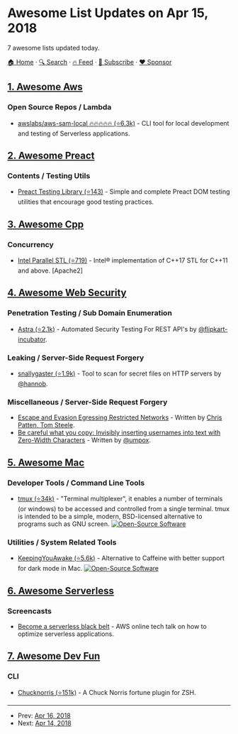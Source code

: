 # Awesome List Updates on Apr 15, 2018

7 awesome lists updated today.

[🏠 Home](/README.md) · [🔍 Search](https://www.trackawesomelist.com/search/) · [🔥 Feed](https://www.trackawesomelist.com/rss.xml) · [📮 Subscribe](https://trackawesomelist.us17.list-manage.com/subscribe?u=d2f0117aa829c83a63ec63c2f&id=36a103854c) · [❤️  Sponsor](https://github.com/sponsors/theowenyoung)



## [1. Awesome Aws](/content/donnemartin/awesome-aws/README.md)

### Open Source Repos / Lambda

*   [awslabs/aws-sam-local :fire::fire::fire::fire::fire: (⭐6.3k)](https://github.com/awslabs/aws-sam-local) - CLI tool for local development and testing of Serverless applications.

## [2. Awesome Preact](/content/preactjs/awesome-preact/README.md)

### Contents / Testing Utils

*   [Preact Testing Library (⭐143)](https://github.com/antoaravinth/preact-testing-library) - Simple and complete Preact DOM testing utilities that encourage good testing practices.

## [3. Awesome Cpp](/content/fffaraz/awesome-cpp/README.md)

### Concurrency

*   [Intel Parallel STL (⭐719)](https://github.com/intel/parallelstl) - Intel® implementation of C++17 STL for C++11 and above. \[Apache2]

## [4. Awesome Web Security](/content/qazbnm456/awesome-web-security/README.md)

### Penetration Testing / Sub Domain Enumeration

*   [Astra (⭐2.1k)](https://github.com/flipkart-incubator/astra) - Automated Security Testing For REST API's by [@flipkart-incubator](https://github.com/flipkart-incubator).

### Leaking / Server-Side Request Forgery

*   [snallygaster (⭐1.9k)](https://github.com/hannob/snallygaster) - Tool to scan for secret files on HTTP servers by [@hannob](https://github.com/hannob).

### Miscellaneous / Server-Side Request Forgery

*   [Escape and Evasion Egressing Restricted Networks](https://www.optiv.com/blog/escape-and-evasion-egressing-restricted-networks) - Written by [Chris Patten, Tom Steele](https://github.com/qazbnm456/awesome-web-security/blob/master/README.md/info@optiv.com).
*   [Be careful what you copy: Invisibly inserting usernames into text with Zero-Width Characters](https://medium.com/@umpox/be-careful-what-you-copy-invisibly-inserting-usernames-into-text-with-zero-width-characters-18b4e6f17b66) - Written by [@umpox](https://medium.com/@umpox).

## [5. Awesome Mac](/content/jaywcjlove/awesome-mac/README.md)

### Developer Tools / Command Line Tools

*   [tmux (⭐34k)](https://github.com/tmux/tmux) - "Terminal multiplexer", it enables a number of terminals (or windows) to be accessed and controlled from a single terminal. tmux is intended to be a simple, modern, BSD-licensed alternative to programs such as GNU screen. [![Open-Source Software](https://jaywcjlove.github.io/sb/ico/min-oss.svg "Open Source Software")](https://github.com/tmux/tmux)

### Utilities / System Related Tools

*   [KeepingYouAwake (⭐5.6k)](https://github.com/newmarcel/KeepingYouAwake) - Alternative to Caffeine with better support for dark mode in Mac. [![Open-Source Software](https://jaywcjlove.github.io/sb/ico/min-oss.svg "Open Source Software")](https://github.com/newmarcel/KeepingYouAwake)

## [6. Awesome Serverless](/content/pmuens/awesome-serverless/README.md)

### Screencasts

*   [Become a serverless black belt](https://www.youtube.com/watch?v=4nrRt0dOcFk) - AWS online tech talk on how to optimize serverless applications.

## [7. Awesome Dev Fun](/content/mislavcimpersak/awesome-dev-fun/README.md)

### CLI

*   [Chucknorris (⭐151k)](https://github.com/robbyrussell/oh-my-zsh/wiki/Plugins#chucknorris) - A Chuck Norris fortune plugin for ZSH.

---

- Prev: [Apr 16, 2018](/content/2018/04/16/README.md)
- Next: [Apr 14, 2018](/content/2018/04/14/README.md)